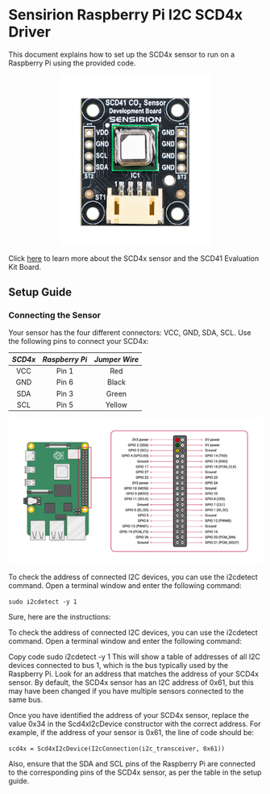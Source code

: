 # Sensirion Raspberry Pi I2C SCD4x Driver

This document explains how to set up the SCD4x sensor to run on a Raspberry Pi
using the provided code.

[<center><img src="images/SCD41_Development_Board.png" width="300px"></center>](https://sensirion.com/my-scd-ek)

Click [here](https://sensirion.com/my-scd-ek) to learn more about the SCD4x
sensor and the SCD41 Evaluation Kit Board.

## Setup Guide

### Connecting the Sensor

Your sensor has the four different connectors: VCC, GND, SDA, SCL. Use
the following pins to connect your SCD4x:

 *SCD4x*  |    *Raspberry Pi*    | *Jumper Wire*
 :------: | :------------------: | :-----------:
   VCC    |        Pin 1         |      Red
   GND    |        Pin 6         |     Black
   SDA    |        Pin 3         |     Green
   SCL    |        Pin 5         |     Yellow

<center><img src="images/GPIO-Pinout-Diagram.png" width="900px"></center>

To check the address of connected I2C devices, you can use the i2cdetect command. Open a terminal window and enter the following command:

`sudo i2cdetect -y 1`

Sure, here are the instructions:

To check the address of connected I2C devices, you can use the i2cdetect command. Open a terminal window and enter the following command:

Copy code
sudo i2cdetect -y 1
This will show a table of addresses of all I2C devices connected to bus 1, which is the bus typically used by the Raspberry Pi. Look for an address that matches the address of your SCD4x sensor. By default, the SCD4x sensor has an I2C address of 0x61, but this may have been changed if you have multiple sensors connected to the same bus.

Once you have identified the address of your SCD4x sensor, replace the value 0x34 in the Scd4xI2cDevice constructor with the correct address. For example, if the address of your sensor is 0x61, the line of code should be:

`scd4x = Scd4xI2cDevice(I2cConnection(i2c_transceiver, 0x61))`

Also, ensure that the SDA and SCL pins of the Raspberry Pi are connected to the corresponding pins of the SCD4x sensor, as per the table in the setup guide.